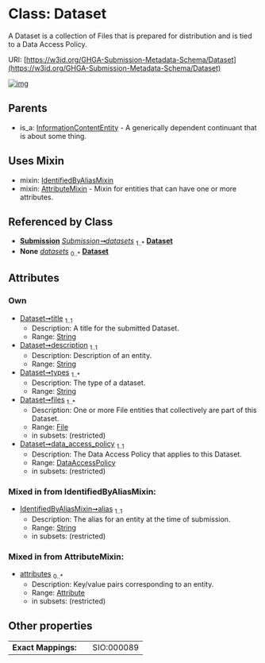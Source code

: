 
# Class: Dataset


A Dataset is a collection of Files that is prepared for distribution and is tied to a Data Access Policy.

URI: [https://w3id.org/GHGA-Submission-Metadata-Schema/Dataset](https://w3id.org/GHGA-Submission-Metadata-Schema/Dataset)


[![img](https://yuml.me/diagram/nofunky;dir:TB/class/[Submission],[InformationContentEntity],[IdentifiedByAliasMixin],[File],[DataAccessPolicy]<data_access_policy%201..1-++[Dataset&#124;title:string;description:string;types:string%20%2B;alias:string],[File]<files%201..*-++[Dataset],[Submission]++-%20datasets%201..*>[Dataset],[Submission]-%20datasets(i)%200..*>[Dataset],[Dataset]uses%20-.->[IdentifiedByAliasMixin],[Dataset]uses%20-.->[AttributeMixin],[InformationContentEntity]^-[Dataset],[DataAccessPolicy],[AttributeMixin],[Attribute])](https://yuml.me/diagram/nofunky;dir:TB/class/[Submission],[InformationContentEntity],[IdentifiedByAliasMixin],[File],[DataAccessPolicy]<data_access_policy%201..1-++[Dataset&#124;title:string;description:string;types:string%20%2B;alias:string],[File]<files%201..*-++[Dataset],[Submission]++-%20datasets%201..*>[Dataset],[Submission]-%20datasets(i)%200..*>[Dataset],[Dataset]uses%20-.->[IdentifiedByAliasMixin],[Dataset]uses%20-.->[AttributeMixin],[InformationContentEntity]^-[Dataset],[DataAccessPolicy],[AttributeMixin],[Attribute])

## Parents

 *  is_a: [InformationContentEntity](InformationContentEntity.md) - A generically dependent continuant that is about some thing.

## Uses Mixin

 *  mixin: [IdentifiedByAliasMixin](IdentifiedByAliasMixin.md)
 *  mixin: [AttributeMixin](AttributeMixin.md) - Mixin for entities that can have one or more attributes.

## Referenced by Class

 *  **[Submission](Submission.md)** *[Submission➞datasets](Submission_datasets.md)*  <sub>1..\*</sub>  **[Dataset](Dataset.md)**
 *  **None** *[datasets](datasets.md)*  <sub>0..\*</sub>  **[Dataset](Dataset.md)**

## Attributes


### Own

 * [Dataset➞title](Dataset_title.md)  <sub>1..1</sub>
     * Description: A title for the submitted Dataset.
     * Range: [String](types/String.md)
 * [Dataset➞description](Dataset_description.md)  <sub>1..1</sub>
     * Description: Description of an entity.
     * Range: [String](types/String.md)
 * [Dataset➞types](Dataset_types.md)  <sub>1..\*</sub>
     * Description: The type of a dataset.
     * Range: [String](types/String.md)
 * [Dataset➞files](Dataset_files.md)  <sub>1..\*</sub>
     * Description: One or more File entities that collectively are part of this Dataset.
     * Range: [File](File.md)
     * in subsets: (restricted)
 * [Dataset➞data_access_policy](Dataset_data_access_policy.md)  <sub>1..1</sub>
     * Description: The Data Access Policy that applies to this Dataset.
     * Range: [DataAccessPolicy](DataAccessPolicy.md)
     * in subsets: (restricted)

### Mixed in from IdentifiedByAliasMixin:

 * [IdentifiedByAliasMixin➞alias](IdentifiedByAliasMixin_alias.md)  <sub>1..1</sub>
     * Description: The alias for an entity at the time of submission.
     * Range: [String](types/String.md)
     * in subsets: (restricted)

### Mixed in from AttributeMixin:

 * [attributes](attributes.md)  <sub>0..\*</sub>
     * Description: Key/value pairs corresponding to an entity.
     * Range: [Attribute](Attribute.md)
     * in subsets: (restricted)

## Other properties

|  |  |  |
| --- | --- | --- |
| **Exact Mappings:** | | SIO:000089 |

